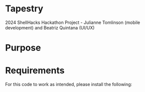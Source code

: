 # Tapestry

2024 ShellHacks Hackathon Project - Julianne Tomlinson (mobile development) and Beatriz Quintana (UI/UX)

# Purpose

# Requirements
For this code to work as intended, please install the following:
